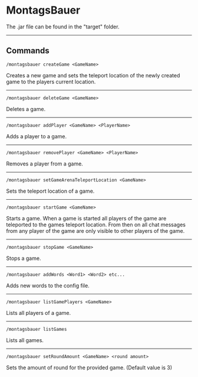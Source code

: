 # MontagsBauer

The .jar file can be found in the "target" folder.

---
## Commands

```
/montagsbauer createGame <GameName>
```
Creates a new game and sets the teleport location of the newly created game to the players current location.

---
```
/montagsbauer deleteGame <GameName>
```
Deletes a game.

---
```
/montagsbauer addPlayer <GameName> <PlayerName>
```
Adds a player to a game.

---
```
/montagsbauer removePlayer <GameName> <PlayerName>
```
Removes a player from a game.


---
```
/montagsbauer setGameArenaTeleportLocation <GameName>
```
Sets the teleport location of a game.


---
```
/montagsbauer startGame <GameName>
```
Starts a game. When a game is started all players of the game are teleported to the games teleport location. From then on all chat messages from any player of the game are only visible to other players of the game.

---
```
/montagsbauer stopGame <GameName>
```
Stops a game.


---
```
/montagsbauer addWords <Word1> <Word2> etc...
```
Adds new words to the config file.


---
```
/montagsbauer listGamePlayers <GameName>
```
Lists all players of a game.


---
```
/montagsbauer listGames
```
Lists all games.

---
```
/montagsbauer setRoundAmount <GameName> <round amount>
```
Sets the amount of round for the provided game.
(Default value is 3)